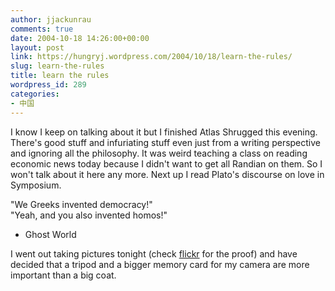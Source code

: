 ```yaml
---
author: jjackunrau
comments: true
date: 2004-10-18 14:26:00+00:00
layout: post
link: https://hungryj.wordpress.com/2004/10/18/learn-the-rules/
slug: learn-the-rules
title: learn the rules
wordpress_id: 289
categories:
- 中国
---
```


I know I keep on talking about it but I finished Atlas Shrugged this evening.  There's good stuff and infuriating stuff even just from a writing perspective and ignoring all the philosophy. It was weird teaching a class on reading economic news today because I didn't want to get all Randian on them.  So I won't talk about it here any more.  Next up I read Plato's discourse on love in Symposium.  
  
"We Greeks invented democracy!"  
"Yeah, and you also invented homos!"  
- Ghost World  
  
I went out taking pictures tonight (check [flickr](http://flickr.com/photos/hungry_j/) for the proof) and have decided that a tripod and a bigger memory card for my camera are more important than a big coat.
